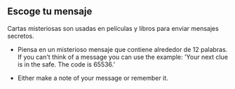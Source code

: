 ## Escoge tu mensaje

Cartas misteriosas son usadas en películas y libros para enviar mensajes secretos.

+ Piensa en un misterioso mensaje que contiene alrededor de 12 palabras. If you can't think of a message you can use the example: 'Your next clue is in the safe. The code is 65536.'

+ Either make a note of your message or remember it.